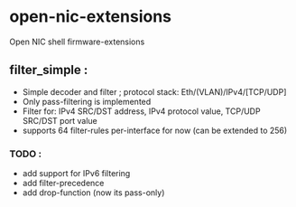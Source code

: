 # open-nic-extensions
Open NIC shell firmware-extensions

## filter_simple : 
- Simple decoder and filter ; protocol stack: Eth/(VLAN)/IPv4/[TCP/UDP]
- Only pass-filtering is implemented
- Filter for: IPv4 SRC/DST address, IPv4 protocol value, TCP/UDP SRC/DST port value
- supports 64 filter-rules per-interface for now (can be extended to 256)

### TODO : 
- add support for IPv6 filtering
- add filter-precedence
- add drop-function (now its pass-only)